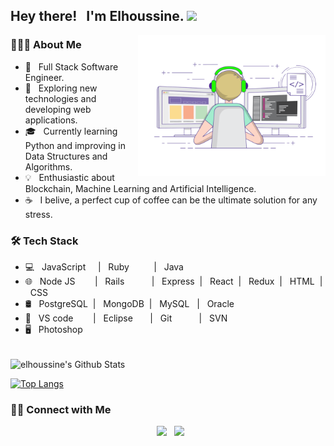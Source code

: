 <h2> Hey there! &nbsp; I'm Elhoussine. <img src="https://github.com/souvikguria98/souvikguria98/blob/master/Hi.gif" width="25"></h2>
<img align="right" alt="GIF" src="https://raw.githubusercontent.com/devSouvik/devSouvik/master/gif3.gif" width="300"/>

<h3> 👨🏻‍💻 About Me </h3>

- 💼 &nbsp; Full Stack Software Engineer.
- 💎 &nbsp; Exploring new technologies and developing web applications.
- 🎓 &nbsp; Currently learning Python and improving in Data Structures and Algorithms.
- 💡 &nbsp; Enthusiastic about Blockchain, Machine Learning and Artificial Intelligence.
- ☕ &nbsp; I belive, a perfect cup of coffee can be the ultimate solution for any stress. 

<h3>🛠 Tech Stack</h3>

- 💻 &nbsp; JavaScript &nbsp; &nbsp;&nbsp;| &nbsp; Ruby &nbsp; &nbsp; &nbsp; &nbsp; &nbsp;| &nbsp; Java
- 🌐 &nbsp; Node JS &nbsp; &nbsp; &nbsp; &nbsp;| &nbsp; Rails &nbsp; &nbsp; &nbsp; &nbsp; &nbsp; | &nbsp; Express &nbsp;| &nbsp; React &nbsp;| &nbsp; Redux &nbsp;| &nbsp; HTML &nbsp;| &nbsp; CSS 
- 🛢 &nbsp; PostgreSQL &nbsp;| &nbsp; MongoDB &nbsp;| &nbsp; MySQL &nbsp; | &nbsp; Oracle
- 🔧 &nbsp; VS code &nbsp; &nbsp; &nbsp; &nbsp;| &nbsp; Eclipse &nbsp; &nbsp; &nbsp; | &nbsp; Git &nbsp; &nbsp; &nbsp; &nbsp; &nbsp; | &nbsp; SVN
- 🖥 &nbsp; Photoshop &nbsp; &nbsp;

<br>

<img align="center" src="https://github-readme-stats.vercel.app/api?username=elhoussine&include_all_commits=true&count_private=true&show_icons=true&line_height=20&title_color=7A7ADB&icon_color=2234AE&text_color=D3D3D3&bg_color=0,000000,130F40" alt="elhoussine's Github Stats">

</br>

[![Top Langs](https://github-readme-stats.vercel.app/api/top-langs/?username=elhoussine&layout=compact&text_color=daf7dc&bg_color=151515)](https://github.com/elhoussine/github-readme-stats)


<h3> 🤝🏻 Connect with Me </h3>

<p align="center">
&nbsp; <a href="https://www.linkedin.com/in/elhoussine-elouardy/" target="_blank" rel="noopener noreferrer"><img src="https://img.icons8.com/plasticine/100/000000/linkedin.png" width="50" /></a>
&nbsp; <a href="mailto:elouardy.elhoussine@gmail.com" target="_blank" rel="noopener noreferrer"><img src="https://img.icons8.com/plasticine/100/000000/gmail.png"  width="50" /></a>
</p>
